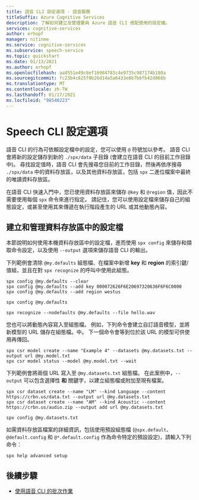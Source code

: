 ```yaml
---
title: 語音 CLI 設定選項 - 語音服務
titleSuffix: Azure Cognitive Services
description: 了解如何建立及管理要與 Azure 語音 CLI 搭配使用的設定檔。
services: cognitive-services
author: erhopf
manager: nitinme
ms.service: cognitive-services
ms.subservice: speech-service
ms.topic: quickstart
ms.date: 01/13/2021
ms.author: erhopf
ms.openlocfilehash: aa8551e49c8ef16984783c4e9735c987174b180a
ms.sourcegitcommit: fc23b4c625f0b26d14a5a6433e8b7b6fb42d868b
ms.translationtype: MT
ms.contentlocale: zh-TW
ms.lasthandoff: 01/17/2021
ms.locfileid: "98540223"
---
```

# <a name="speech-cli-configuration-options"></a>Speech CLI 設定選項

語音 CLI 的行為可依賴設定檔中的設定，您可以使用 `@` 符號加以參考。 語音 CLI 會將新的設定儲存到新的 `./spx/data` 子目錄 (會建立在語音 CLI 的目前工作目錄中)。 尋找設定值時，語音 CLI 會先搜尋您目前的工作目錄，然後再依序搜尋 `./spx/data` 中的資料存放區，以及其他資料存放區，包括 `spx` 二進位檔案中最終的唯讀資料存放區。 

在語音 CLI 快速入門中，您已使用資料存放區來儲存 `@key` 和 `@region` 值，因此不需要使用每個 `spx` 命令來進行指定。 請記住，您可以使用設定檔來儲存自己的組態設定，或甚至使用其來傳遞在執行階段產生的 URL 或其他動態內容。

## <a name="create-and-manage-configuration-files-in-the-datastore"></a>建立和管理資料存放區中的設定檔

本節說明如何使用本機資料存放區中的設定檔，進而使用 `spx config` 來儲存和擷取命令設定，以及使用 `--output` 選項來儲存語音 CLI 的輸出。

下列範例會清除 `@my.defaults` 組態檔、在檔案中新增 **key** 和 **region** 的索引鍵/值組，並且在對 `spx recognize` 的呼叫中使用此組態。

```console
spx config @my.defaults --clear
spx config @my.defaults --add key 000072626F6E20697320636F6F6C0000
spx config @my.defaults --add region westus

spx config @my.defaults

spx recognize --nodefaults @my.defaults --file hello.wav
```

您也可以將動態內容寫入至組態檔。 例如，下列命令會建立自訂語音模型，並將新模型的 URL 儲存在組態檔。中。 下一個命令會等到位於該 URL 的模型可供使用再傳回。

```console
spx csr model create --name "Example 4" --datasets @my.datasets.txt --output url @my.model.txt
spx csr model status --model @my.model.txt --wait
```

下列範例會將兩個 URL 寫入至 `@my.datasets.txt` 組態檔。 在此案例中，`--output` 可以包含選擇性 **和**  關鍵字，以建立組態檔或附加至現有檔案。


```console
spx csr dataset create --name "LM" --kind Language --content https://crbn.us/data.txt --output url @my.datasets.txt
spx csr dataset create --name "AM" --kind Acoustic --content https://crbn.us/audio.zip --output add url @my.datasets.txt

spx config @my.datasets.txt
```

如需資料存放區檔案的詳細資訊，包括使用預設組態檔 (`@spx.default`、`@default.config` 和 `@*.default.config` 作為命令特定的預設設定)，請輸入下列命令：

```console
spx help advanced setup
```

## <a name="next-steps"></a>後續步驟 

* [使用語音 CLI 的批次作業](./spx-batch-operations.md)